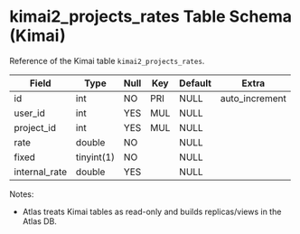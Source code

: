 # kimai2_projects_rates Table Schema (Kimai)

Reference of the Kimai table `kimai2_projects_rates`.

| Field | Type | Null | Key | Default | Extra |
|-------|------|------|-----|---------|-------|
| id | int | NO | PRI | NULL | auto_increment |
| user_id | int | YES | MUL | NULL |  |
| project_id | int | YES | MUL | NULL |  |
| rate | double | NO |  | NULL |  |
| fixed | tinyint(1) | NO |  | NULL |  |
| internal_rate | double | YES |  | NULL |  |

Notes:
- Atlas treats Kimai tables as read-only and builds replicas/views in the Atlas DB.

